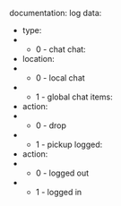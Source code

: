 documentation:
log data:
- type:
- - 0 - chat
chat:
- location:
- - 0 - local chat
- - 1 - global chat
items:
- action:
- - 0 - drop
- - 1 - pickup
logged:
- action:
- - 0 - logged out
- - 1 - logged in
